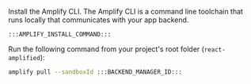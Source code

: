 
Install the Amplify CLI. The Amplify CLI is a command line toolchain that runs locally that communicates with your app backend.
```
:::AMPLIFY_INSTALL_COMMAND:::
```

Run the following command from your project's root folder (`react-amplified`):
```bash
amplify pull --sandboxId :::BACKEND_MANAGER_ID:::
```

